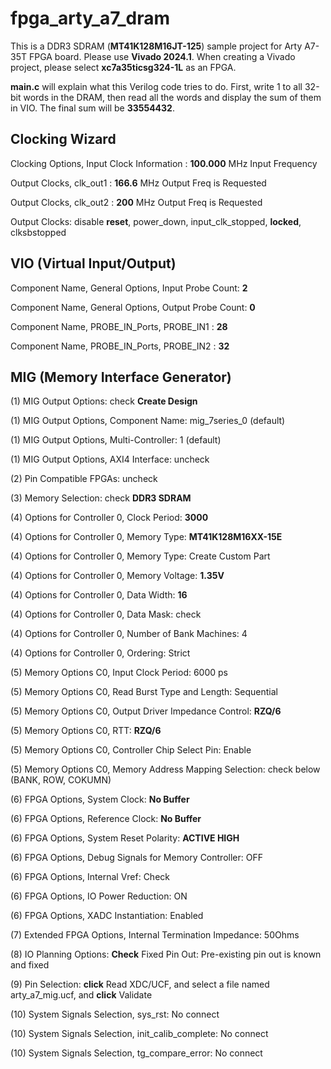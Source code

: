 # fpga_arty_a7_dram

This is a DDR3 SDRAM (**MT41K128M16JT-125**) sample project for Arty A7-35T FPGA board.
Please use **Vivado 2024.1**. 
When creating a Vivado project, please select **xc7a35ticsg324-1L** as an FPGA. 

**main.c** will explain what this Verilog code tries to do.
First, write 1 to all 32-bit words in the DRAM, then read all the words and display the sum of them in VIO.
The final sum will be **33554432**.

## Clocking Wizard

Clocking Options, Input Clock Information : **100.000** MHz Input Frequency

Output Clocks, clk_out1 : **166.6** MHz Output Freq is Requested

Output Clocks, clk_out2 : **200** MHz Output Freq is Requested

Output Clocks: disable **reset**, power_down, input_clk_stopped, **locked**, clksbstopped

## VIO (Virtual Input/Output)

Component Name, General Options, Input Probe Count: **2**

Component Name, General Options, Output Probe Count: **0**

Component Name, PROBE_IN_Ports, PROBE_IN1 : **28**

Component Name, PROBE_IN_Ports, PROBE_IN2 : **32**


## MIG (Memory Interface Generator)

(1) MIG Output Options: check **Create Design**

(1) MIG Output Options, Component Name: mig_7series_0 (default)

(1) MIG Output Options, Multi-Controller: 1 (default)

(1) MIG Output Options, AXI4 Interface: uncheck

(2) Pin Compatible FPGAs: uncheck 

(3) Memory Selection: check **DDR3 SDRAM**

(4) Options for Controller 0, Clock Period: **3000**

(4) Options for Controller 0, Memory Type: **MT41K128M16XX-15E**

(4) Options for Controller 0, Memory Type: Create Custom Part

(4) Options for Controller 0, Memory Voltage: **1.35V**

(4) Options for Controller 0, Data Width: **16**

(4) Options for Controller 0, Data Mask: check

(4) Options for Controller 0, Number of Bank Machines: 4

(4) Options for Controller 0, Ordering: Strict

(5) Memory Options C0, Input Clock Period: 6000 ps

(5) Memory Options C0, Read Burst Type and Length: Sequential

(5) Memory Options C0, Output Driver Impedance Control: **RZQ/6**

(5) Memory Options C0, RTT: **RZQ/6**

(5) Memory Options C0, Controller Chip Select Pin: Enable

(5) Memory Options C0, Memory Address Mapping Selection: check below (BANK, ROW, COKUMN)

(6) FPGA Options, System Clock: **No Buffer**

(6) FPGA Options, Reference Clock: **No Buffer**

(6) FPGA Options, System Reset Polarity: **ACTIVE HIGH**

(6) FPGA Options, Debug Signals for Memory Controller: OFF

(6) FPGA Options, Internal Vref: Check

(6) FPGA Options, IO Power Reduction: ON

(6) FPGA Options, XADC Instantiation: Enabled

(7) Extended FPGA Options, Internal Termination Impedance: 50Ohms

(8) IO Planning Options: **Check** Fixed Pin Out: Pre-existing pin out is known and fixed

(9) Pin Selection: **click** Read XDC/UCF, and select a file named arty_a7_mig.ucf, and **click** Validate

(10) System Signals Selection, sys_rst: No connect

(10) System Signals Selection, init_calib_complete: No connect

(10) System Signals Selection, tg_compare_error: No connect






